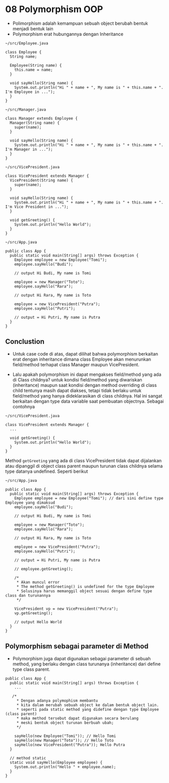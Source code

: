 # 08 Polymorphism OOP

- Polimorphism adalah kemampuan sebuah object berubah bentuk menjadi bentuk lain
- Polymorphism erat hubungannya dengan Inheritance

```
~/src/Employee.java

class Employee {
  String name;

  Employee(String name) {
    this.name = name;
  }

  void sayHello(String name) {
    System.out.println("Hi " + name + ", My name is " + this.name + ". I'm Employee in ...");
  }
}
```

```
~/src/Manager.java

class Manager extends Employee {
  Manager(String name) {
    super(name);
  }

  void sayHello(String name) {
    System.out.println("Hi " + name + ", My name is " + this.name + ". I'm Manager in ...");
  }
}
```

```
~/src/VicePresident.java

class VicePresident extends Manager {
  VicePresident(String name) {
    super(name);
  }

  void sayHello(String name) {
    System.out.println("Hi " + name + ", My name is " + this.name + ". I'm Vice President in ...");
  }

  void getGreeting() {
    System.out.println("Hello World");
  }
}
```

```
~/src/App.java

public class App {
  public static void main(String[] args) throws Exception {
    Employee employee = new Employee("Tomi");
    employee.sayHello("Budi");

    // output Hi Budi, My name is Tomi

    employee = new Manager("Toto");
    employee.sayHello("Rara");

    // output Hi Rara, My name is Toto

    employee = new VicePresident("Putra");
    employee.sayHello("Putri");

    // output = Hi Putri, My name is Putra
  }
}
```

## Conclustion

- Untuk case code di atas, dapat dilihat bahwa polymorphism berkaitan erat dengan inheritance dimana class Employee akan menurunkan field/method terhapat class Manager maupun VicePresident.

- Lalu apakah polymorphism ini dapat mengakses field/method yang ada di Class childnya? untuk kondisi field/method yang diwariskan (inheritance) maupun saat kondisi dengan method overriding di class child tentunya masih dapat diakses, tetapi tidak berlaku untuk field/method yang hanya dideklarasikan di class childnya. Hal ini sangat berkaitan dengan type data variable saat pembuatan objectnya. Sebagai contohnya

```
~/src/VicePresident.java

class VicePresident extends Manager {
  ...

  void getGreeting() {
    System.out.println("Hello World");
  }
}
```

Method ```getGreeting``` yang ada di class VicePresident tidak dapat dijalankan atau dipanggil di object class parent maupun turunan class childnya selama type datanya undefined. Seperti berikut

```
~/src/App.java

public class App {
  public static void main(String[] args) throws Exception {
    Employee employee = new Employee("Tomi"); // dari sini define type Employee yang dimaksud
    employee.sayHello("Budi");

    // output Hi Budi, My name is Tomi

    employee = new Manager("Toto");
    employee.sayHello("Rara");

    // output Hi Rara, My name is Toto

    employee = new VicePresident("Putra");
    employee.sayHello("Putri");

    // output = Hi Putri, My name is Putra

    // employee.getGreeting(); 

    /*
     * Akan muncul error 
     * The method getGreeting() is undefined for the type Employee
     * Solusinya harus memanggil object sesuai dengan define type class dan turunannya
     */

    VicePresident vp = new VicePresident("Putra");
    vp.getGreeting();

    // output Hello World
  }
}
```


## Polymorphism sebagai parameter di Method

- Polymorphism juga dapat digunakan sebagai parameter di sebuah method, yang berlaku dengan class turunanya (inheritance) dari define type class parent.

```
public class App {
  public static void main(String[] args) throws Exception {
    ...

   /*
     * Dengan adanya polymophism membantu
     * kita dalam merubah sebuah object ke dalam bentuk object lain.
     * seperti pada static method yang didefine dengan type Employee (class parent)
     * maka method tersebut dapat digunakan secara berulang
     * meski bentuk object turunan berbuah ubah;
     */

    sayHello(new Employee("Tomi")); // Hello Tomi
    sayHello(new Manager("Toto")); // Hello Toto
    sayHello(new VicePresident("Putra")); Hello Putra
  }

  // method static 
  static void sayHello(Employee employee) {
    System.out.println("Hello " + employee.name);
  }
}
```
